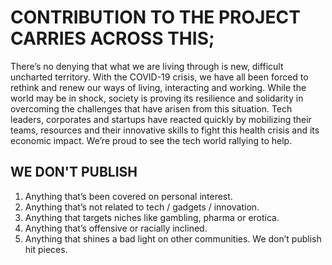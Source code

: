 # CONTRIBUTION TO THE PROJECT CARRIES ACROSS THIS;

There’s no denying that what we are living through is new, difficult uncharted territory. With the COVID-19 crisis, we have all been forced to rethink and renew our ways of living, interacting and working. While the world may be in shock, society is proving its resilience and solidarity in overcoming the challenges that have arisen from this situation. Tech leaders, corporates and startups have reacted quickly by mobilizing their teams, resources and their innovative skills to fight this health crisis and its economic impact. We’re proud to see the tech world rallying to help.

## WE DON'T PUBLISH

1. Anything that’s been covered on personal interest.
2. Anything that’s not related to tech / gadgets / innovation.
3. Anything that targets niches like gambling, pharma or erotica.
4. Anything that’s offensive or racially inclined.
5. Anything that shines a bad light on other communities. We don’t publish hit pieces.

